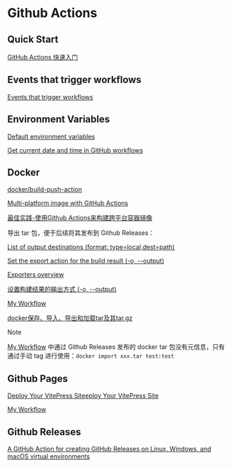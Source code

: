 # Github Actions

## Quick Start

[GitHub Actions 快速入门](https://docs.github.com/zh/actions/writing-workflows/quickstart)

## Events that trigger workflows 

[Events that trigger workflows](https://docs.github.com/en/actions/writing-workflows/choosing-when-your-workflow-runs/events-that-trigger-workflows)

## Environment Variables

[Default environment variables](https://docs.github.com/en/actions/writing-workflows/choosing-what-your-workflow-does/store-information-in-variables#default-environment-variables)

[Get current date and time in GitHub workflows](https://stackoverflow.com/questions/60942067/get-current-date-and-time-in-github-workflows)

## Docker

[docker/build-push-action](https://github.com/docker/build-push-action)

[Multi-platform image with GitHub Actions](https://docs.docker.com/build/ci/github-actions/multi-platform/)

[最佳实践-使用Github Actions来构建跨平台容器镜像](https://blog.csdn.net/dweizhao/article/details/134416982)

导出 tar 包，便于后续将其发布到 Github Releases：

[List of output destinations (format: type=local,dest=path)](https://github.com/docker/build-push-action?tab=readme-ov-file#customizing)

[Set the export action for the build result (-o, --output)](https://docs.docker.com/reference/cli/docker/buildx/build/#output)

[Exporters overview](https://docs.docker.com/build/exporters/)

[设置构建结果的输出方式 (-o, --output)](https://www.zhaowenyu.com/docker-doc/reference/dockercmd/dockercmd-docker-buildx-build.html#%E8%AE%BE%E7%BD%AE%E6%9E%84%E5%BB%BA%E7%BB%93%E6%9E%9C%E7%9A%84%E8%BE%93%E5%87%BA%E6%96%B9%E5%BC%8F--o---output)

[My Workflow](https://github.com/whicha/images)

[docker保存、导入、导出和加载tar及其tar.gz](https://blog.csdn.net/qq_31066285/article/details/126267993)

> [!NOTE]
> 
>  [My Workflow](https://github.com/whicha/images) 中通过 Github Releases 发布的 docker tar 包没有元信息，只有通过手动 tag 进行使用：`docker import xxx.tar test:test`

## Github Pages

[Deploy Your VitePress Siteeploy Your VitePress Site](https://vitepress.dev/guide/deploy#github-pages)

[My Workflow](https://github.com/whicha/docs)

## Github Releases

[A GitHub Action for creating GitHub Releases on Linux, Windows, and macOS virtual environments](https://github.com/softprops/action-gh-release)
